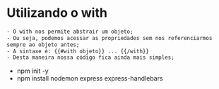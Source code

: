 # Utilizando o with

```txt
- O with nos permite abstrair um objeto;
- Ou seja, podemos acessar as propriedades sem nos referenciarmos
sempre ao objeto antes;
- A sintaxe é: {{#with objeto}} ... {{/with}}
- Desta maneira nossa código fica ainda mais simples;
```

- npm init -y
- npm install nodemon express express-handlebars
